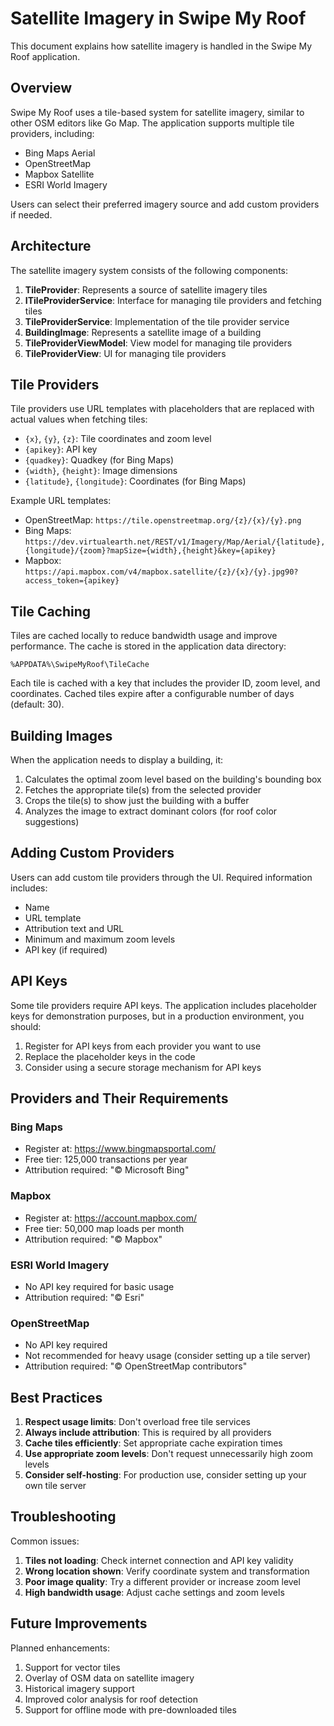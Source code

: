 # Satellite Imagery in Swipe My Roof

This document explains how satellite imagery is handled in the Swipe My Roof application.

## Overview

Swipe My Roof uses a tile-based system for satellite imagery, similar to other OSM editors like Go Map. The application supports multiple tile providers, including:

- Bing Maps Aerial
- OpenStreetMap
- Mapbox Satellite
- ESRI World Imagery

Users can select their preferred imagery source and add custom providers if needed.

## Architecture

The satellite imagery system consists of the following components:

1. **TileProvider**: Represents a source of satellite imagery tiles
2. **ITileProviderService**: Interface for managing tile providers and fetching tiles
3. **TileProviderService**: Implementation of the tile provider service
4. **BuildingImage**: Represents a satellite image of a building
5. **TileProviderViewModel**: View model for managing tile providers
6. **TileProviderView**: UI for managing tile providers

## Tile Providers

Tile providers use URL templates with placeholders that are replaced with actual values when fetching tiles:

- `{x}`, `{y}`, `{z}`: Tile coordinates and zoom level
- `{apikey}`: API key
- `{quadkey}`: Quadkey (for Bing Maps)
- `{width}`, `{height}`: Image dimensions
- `{latitude}`, `{longitude}`: Coordinates (for Bing Maps)

Example URL templates:

- OpenStreetMap: `https://tile.openstreetmap.org/{z}/{x}/{y}.png`
- Bing Maps: `https://dev.virtualearth.net/REST/v1/Imagery/Map/Aerial/{latitude},{longitude}/{zoom}?mapSize={width},{height}&key={apikey}`
- Mapbox: `https://api.mapbox.com/v4/mapbox.satellite/{z}/{x}/{y}.jpg90?access_token={apikey}`

## Tile Caching

Tiles are cached locally to reduce bandwidth usage and improve performance. The cache is stored in the application data directory:

```
%APPDATA%\SwipeMyRoof\TileCache
```

Each tile is cached with a key that includes the provider ID, zoom level, and coordinates. Cached tiles expire after a configurable number of days (default: 30).

## Building Images

When the application needs to display a building, it:

1. Calculates the optimal zoom level based on the building's bounding box
2. Fetches the appropriate tile(s) from the selected provider
3. Crops the tile(s) to show just the building with a buffer
4. Analyzes the image to extract dominant colors (for roof color suggestions)

## Adding Custom Providers

Users can add custom tile providers through the UI. Required information includes:

- Name
- URL template
- Attribution text and URL
- Minimum and maximum zoom levels
- API key (if required)

## API Keys

Some tile providers require API keys. The application includes placeholder keys for demonstration purposes, but in a production environment, you should:

1. Register for API keys from each provider you want to use
2. Replace the placeholder keys in the code
3. Consider using a secure storage mechanism for API keys

## Providers and Their Requirements

### Bing Maps

- Register at: https://www.bingmapsportal.com/
- Free tier: 125,000 transactions per year
- Attribution required: "© Microsoft Bing"

### Mapbox

- Register at: https://account.mapbox.com/
- Free tier: 50,000 map loads per month
- Attribution required: "© Mapbox"

### ESRI World Imagery

- No API key required for basic usage
- Attribution required: "© Esri"

### OpenStreetMap

- No API key required
- Not recommended for heavy usage (consider setting up a tile server)
- Attribution required: "© OpenStreetMap contributors"

## Best Practices

1. **Respect usage limits**: Don't overload free tile services
2. **Always include attribution**: This is required by all providers
3. **Cache tiles efficiently**: Set appropriate cache expiration times
4. **Use appropriate zoom levels**: Don't request unnecessarily high zoom levels
5. **Consider self-hosting**: For production use, consider setting up your own tile server

## Troubleshooting

Common issues:

1. **Tiles not loading**: Check internet connection and API key validity
2. **Wrong location shown**: Verify coordinate system and transformation
3. **Poor image quality**: Try a different provider or increase zoom level
4. **High bandwidth usage**: Adjust cache settings and zoom levels

## Future Improvements

Planned enhancements:

1. Support for vector tiles
2. Overlay of OSM data on satellite imagery
3. Historical imagery support
4. Improved color analysis for roof detection
5. Support for offline mode with pre-downloaded tiles